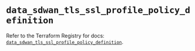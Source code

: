# `data_sdwan_tls_ssl_profile_policy_definition`

Refer to the Terraform Registry for docs: [`data_sdwan_tls_ssl_profile_policy_definition`](https://registry.terraform.io/providers/ciscodevnet/sdwan/0.8.0/docs/data-sources/tls_ssl_profile_policy_definition).
